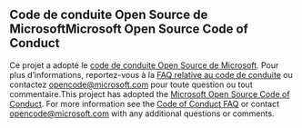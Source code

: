 ## <a name="microsoft-open-source-code-of-conduct"></a><span data-ttu-id="94ea4-101">Code de conduite Open Source de Microsoft</span><span class="sxs-lookup"><span data-stu-id="94ea4-101">Microsoft Open Source Code of Conduct</span></span>
<span data-ttu-id="94ea4-p101">Ce projet a adopté le [code de conduite Open Source de Microsoft](https://opensource.microsoft.com/codeofconduct/). Pour plus d’informations, reportez-vous à la [FAQ relative au code de conduite](https://opensource.microsoft.com/codeofconduct/faq/) ou contactez [opencode@microsoft.com](mailto:opencode@microsoft.com) pour toute question ou tout commentaire.</span><span class="sxs-lookup"><span data-stu-id="94ea4-p101">This project has adopted the [Microsoft Open Source Code of Conduct](https://opensource.microsoft.com/codeofconduct/). For more information see the [Code of Conduct FAQ](https://opensource.microsoft.com/codeofconduct/faq/) or contact [opencode@microsoft.com](mailto:opencode@microsoft.com) with any additional questions or comments.</span></span>